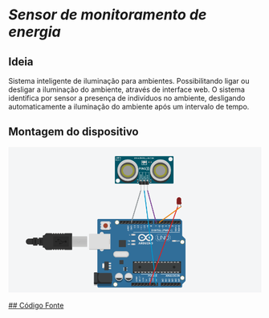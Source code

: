 # *Sensor de monitoramento de energia*

## Ideia

  Sistema inteligente de iluminação para ambientes. Possibilitando ligar ou desligar a iluminação do ambiente, através de interface web.
	O sistema identifica por sensor a presença de indivíduos no ambiente, desligando automaticamente a iluminação do ambiente após um intervalo de tempo.

## Montagem do dispositivo

![](Montagem_Sistema.PNG)

<a href="https://github.com/felipefoliveira1/objint-projeto-05J12/blob/master/docs/Codigo_Fonte.txt">## Código Fonte</a>
